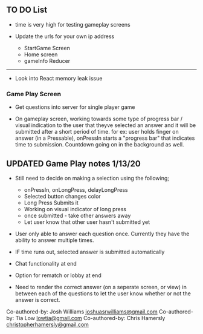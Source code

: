 ## TO DO List

* time is very high for testing gameplay screens

* Update the urls for your own ip address
  * StartGame Screen
  * Home screen
  * gameInfo Reducer

***************************

* Look into React memory leak issue

### Game Play Screen
* Get questions into server for single player game

* On gameplay screen, working towards some type of progress bar / visual indication to the user that theyve selected an answer and it will be submitted after a short period of time. for ex: user holds finger on answer (in a Pressable), onPressIn starts a "progress bar" that indicates time to submission. Countdown going on in the background as well.



## UPDATED Game Play notes 1/13/20

* Still need to decide on making a selection using the following;
  * onPressIn, onLongPress, delayLongPress
  * Selected button changes color
  * Long Press Submits it
  * Working on visual indicator of long press
  * once submitted - take other answers away
  * Let user know that other user hasn't submitted yet

* User only able to answer each question once.  Currently they have the ability to answer multiple times.

* IF time runs out, selected answer is submitted automatically
* Chat functionality at end
* Option for rematch or lobby at end 
*  Need to render the correct answer (on a seperate screen, or view) in between each of the questions to let the user know whether or not the answer is correct. 


Co-authored-by: Josh Williams <joshuasrwilliams@gmail.com>
Co-authored-by: Tia Low <lowtia@gmail.com>
Co-authored-by: Chris Hamersly <christopherhamersly@gmail.com>